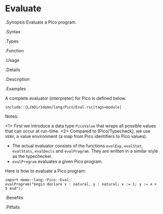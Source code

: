 # Evaluate

.Synopsis
Evaluate a Pico program.

.Syntax

.Types

.Function
       
.Usage

.Details

.Description

.Examples

A complete evaluator (interpreter) for Pico is defined below.
```rascal
include::{LibDir}demo/lang/Pico/Eval.rsc[tags=module]
```

                
Notes:

<1> First we introduce a data type `PicoValue` that wraps all possible values that can occur at run-time.
<2> Compared to [Pico/Typecheck], we use `VENV`, a value environment (a map from Pico identifiers to Pico values).
*   The actual evaluator consists of the functions `evalExp`, `evalStat`, `evalStats`, `evalDecls` and `evalProgram`.
    They are written in a similar style as the typechecker.
*  `evalProgram` evaluates a given Pico program.


Here is how to evaluate a Pico program:
```rascal-shell
import demo::lang::Pico::Eval;
evalProgram("begin declare x : natural, y : natural; x := 1; y := x + 5 end");
```

.Benefits

.Pitfalls

